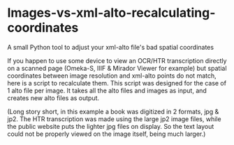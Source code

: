 # Images-vs-xml-alto-recalculating-coordinates
A small Python tool to adjust your xml-alto file's bad spatial coordinates

If you happen to use some device to view an OCR/HTR transcription directly on a scanned page (Omeka-S, IIIF & Mirador Viewer for example) but spatial coordinates between image resolution and xml-alto points do not match, here is a script to recalculate them. This script was designed for the case of 1 alto file per image. It takes all the alto files and images as input, and creates new alto files as output.

(Long story short, in this example a book was digitized in 2 formats, jpg & jp2. The HTR transcription was made using the large jp2 image files, while the public website puts the lighter jpg files on display. So the text layout could not be properly viewed on the image itself, being much larger.)
